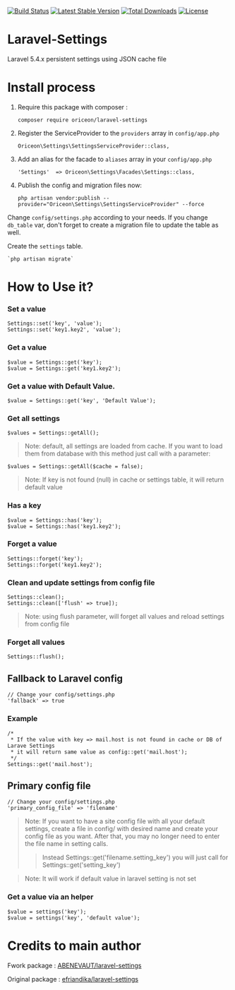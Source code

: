 [![Build Status](https://travis-ci.org/oriceon/laravel-settings.svg?branch=master)](https://travis-ci.org/oriceon/laravel-settings)
[![Latest Stable Version](https://poser.pugx.org/oriceon/laravel-settings/v/stable.svg)](https://packagist.org/packages/oriceon/laravel-settings)
[![Total Downloads](https://poser.pugx.org/oriceon/laravel-settings/downloads.svg)](https://packagist.org/packages/oriceon/laravel-settings)
[![License](https://poser.pugx.org/oriceon/laravel-settings/license.svg)](https://packagist.org/packages/oriceon/laravel-settings)

# Laravel-Settings

Laravel 5.4.x persistent settings using JSON cache file

# Install process

1. Require this package with composer :

    `composer require oriceon/laravel-settings`

2. Register the ServiceProvider to the `providers` array in `config/app.php`

    `Oriceon\Settings\SettingsServiceProvider::class,`

3. Add an alias for the facade to `aliases` array in  your `config/app.php`

    `'Settings'  => Oriceon\Settings\Facades\Settings::class,`

4. Publish the config and migration files now:

    `php artisan vendor:publish --provider="Oriceon\Settings\SettingsServiceProvider" --force`

Change `config/settings.php` according to your needs. If you change `db_table` var, don't forget to create a migration file to update the table as well.

Create the `settings` table.

    `php artisan migrate`

# How to Use it?

### Set a value

    Settings::set('key', 'value');
    Settings::set('key1.key2', 'value');

### Get a value

    $value = Settings::get('key');
    $value = Settings::get('key1.key2');

### Get a value with Default Value.

    $value = Settings::get('key', 'Default Value');

### Get all settings

    $values = Settings::getAll();

> Note: default, all settings are loaded from cache. If you want to load them from database with this method just call with a parameter:
 
    $values = Settings::getAll($cache = false);

> Note: If key is not found (null) in cache or settings table, it will return default value

### Has a key

    $value = Settings::has('key');
    $value = Settings::has('key1.key2');

### Forget a value

    Settings::forget('key');
    Settings::forget('key1.key2');

### Clean and update settings from config file

    Settings::clean();
    Settings::clean(['flush' => true]);
> Note: using flush parameter, will forget all values and reload settings from config file

### Forget all values

    Settings::flush();

## Fallback to Laravel config

    // Change your config/settings.php
    'fallback' => true

### Example

    /*
     * If the value with key => mail.host is not found in cache or DB of Larave Settings
     * it will return same value as config::get('mail.host');
     */
    Settings::get('mail.host');
    
## Primary config file

    // Change your config/settings.php
    'primary_config_file' => 'filename'

> Note: If you want to have a site config file with all your default settings, create a file in config/ with desired name and create your config file as you want.
 After that, you may no longer need to enter the file name in setting calls.
 >> Instead Settings::get('filename.setting_key') you will just call for Settings::get('setting_key')

> Note: It will work if default value in laravel setting is not set

### Get a value via an helper

    $value = settings('key');
    $value = settings('key', 'default value');

# Credits to main author

Fwork package : [ABENEVAUT/laravel-settings](https://github.com/ABENEVAUT/laravel-settings)

Original package : [efriandika/laravel-settings](https://github.com/efriandika/laravel-settings)

